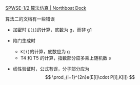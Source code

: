 [SPWSE-1/2 算法仿真 | Northboat Dock](https://northboat.github.io/docs/sec/crypto/se/se-spwse.html)

算法二的文档有一些错误

- 加密时 `E[i]`的计算，底数为 g，而非 g1

- 陷门生成时

  - `K[i]`的计算，底数应为 g
  - T4 和 T5 的计算，指数部分应多乘上随机数 s

- 线性验证时，公式有误，分子部分应为
  $$
  \prod_{i=1}^{2n}e(E[i]\cdot P[i],K[i])
  $$
